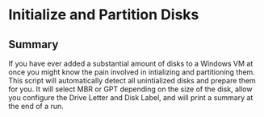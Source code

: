 # Initialize and Partition Disks

## Summary

If you have ever added a substantial amount of disks to a Windows VM at once you might know the pain involved in intializing and partitioning them. This script will automatically detect all unintialized disks and prepare them for you. It will select MBR or GPT depending on the size of the disk, allow you configure the Drive Letter and Disk Label, and will print a summary at the end of a run.
